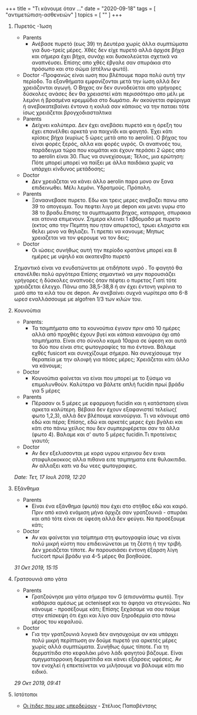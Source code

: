 +++
title = "Τι κάνουμε όταν ..."
date = "2020-09-18"
tags = [ "αντιμετώπιση-ασθενειών" ]
topics = [ "" ]
+++

1.  Πυρετός -Ίωση

    -   Parents
        -   Ανέβασε πυρετό (εως 39) τη Δευτέρα χωρίς άλλα συμπτώματα για δυο-τρείς μέρες. Χθές δεν είχε πυρετό αλλά άρχισε βήχα και σήμερα έχει βήχα, συνάχι και δυσκολεύεται σχετικά να αναπνέυσει. Επίσης απο χθές έβγαλε σαν σπυράκια στο πρόσωπο και στο σώμα (στέλνω φωτό).
    -   Doctor
        -Προφανώς είναι ιωση που βλέπουμε παρα πολύ αυτή την περίοδο. Τα εξανθήματα εμφανίζονται μετά την ίωση αλλά δεν χρειάζονται αγωγή. Ο Βηχας αν δεν συνοδεύεται απο γρήγορες δύσκολες ανάσες δεν θα χρειαστεί κάτι περισσότερο απο μέλι με λεμόνι ή βρασμένα κρεμμύδια στο δωμάτιο. Αν ακούγεται σφύριγμα ή ανεβοκατεβαίνει έντονα η κοιλιά σαν κάποιος να την παταει τότε ίσως χρειάζεται βρογχοδιασταλτικα
    -   Parents
        -   Δείχνει καλύτερα. Δεν έχει ανεβάσει πυρετό και η όρεξη του έχει επανέλθει αρκετά για παιχνίδι και φαγητό. Έχει κάτι κρίσεις βήχα (κυρίως 5 ώρες μετά απο το aerolin). Ο βήχας του είναι φορές ξερός, αλλα και φορές υγρός. Οι αναπνοές του, παράδειγμα τώρα που κοιμάται και έχουν περάσει 2 ώρες απο το aerolin είναι 30. Πως να συνεχίσουμε; Τέλος, μια ερώτηση: Πότε μπορεί μπορεί να παίξει με άλλα παιδάκια χωρίς να υπάρχει κίνδυνος μετάδοσης;
    -   Doctor
        -   Δεν χρειάζεται να κάνει άλλο aerolin παρα μονο αν ξανα επιδεινωθει. Μέλι λεμόνι. Υδρατμούς. Πρόπολη.
    -   Parents
        -   Ξαναανεβασε πυρετο. Εδω και τρεις μερες ανεβαζει πανω απο 39 το απογευμα. Του πεφτει λιγο με depon και μενει γυρω στο 38 το βραδυ.Επισης τα συμπτωματα βηχας, καταρροη, σπυρακια και ατονια επιμενουν. Σημερα κλεινει 1 εβδομαδα με πυρετο (εκτος απο την Πεμπτη που ηταν απυρετος), τρωει ελαχιστα και θελει μονο να θηλαζει. Τι πρεπει να κανουμε; Μηπως χρειαζεται να τον φερουμε να τον δεις;
    -   Doctor
        -   Οι ιώσεις συνήθως αυτή την περίοδο κρατάνε μπορεί και 8 ημέρες με υψηλό και ακατενβτο πυρετό

    Σημαντικό είναι να ενυδατώνεται με οτιδήποτε υγρό . Το φαγητό θα επανέλθει πολύ αργότερα
    Επίσης σημαντικό να μην παρουσιάζει γρήγορες ή δύσκολες αναπνοές όταν πέφτει ο πυρετος Γιατί τότε χρειάζεται έλεγχο. Πάνω απο 38,5-38,8 ή αν έχει έντονη γκρίνια το μισό απο τα κιλά του σε depon. Αν ανεβαίνει συχνά νωρίτερα απο 6-8 ωρεσ εναλλάσσουμε με algofren 1/3 των κιλών του.

2.  Κουνούπια

    -   Parents:
        -   Τα τσιμπήματα απο τα κουνούπια έγιναν πριν από 10 ημέρες αλλά από προχθές έχουν βγεί και κάποια καινούρια όχι από τσιμπήματα. Είναι στο σύνολο καμιά 10αρια σε ύφεση και αυτά τα δύο που είναι στις φωτογραφίες τα πιο έντονα. Βάλαμε εχθές fusicort και συνεχίζουμε σήμερα. Να συνεχίσουμε την θεραπεία με την αλοιφή για πόσες μέρες; Χρειάζεται κάτι άλλο να κάνουμε;
    -   Doctor
        -   Κουνούπια φαίνεται να είναι που μπορεί με το ξύσιμο να επιμολυνθούν. Καλύτερα να βάλετε απλή fucidin πρωί βράδυ για 5 μέρες
    -   Parents
        -   Πέρασαν οι 5 μέρες με εφαρμογη fucidin και η κατάσταση είναι αρκετα καλύτερη. Βέβαια δεν έχουν εξαφανιστεί τελείως( φωτο 1,2,3), αλλά δεν βλέπουμε καινούργια. Τι να κάνουμε από εδώ και πέρα; Επίσης, εδώ και αρκετές μερες έχει βγάλει και κάτι στο πάνω χείλος που δεν συμπεριφέρεται σαν τα άλλα (φωτο 4). Βαλαμε και σ' αυτο 5 μέρες fucidin.Τι προτείνεις γιαυτό;
    -   Doctor
        -   Αν δεν εξελισσονται με κορα υγρου κιτρινου δεν ειναι σταφυλοκοκκος αλλα πιθανα ειτε τσιμπηματα ειτε θυλακιτιδα. Αν αλλαξει κατι να δω νεες φωτογραφιες.

    *Date: Τετ, 17 Ιουλ 2019, 12:20*

3.  Εξάνθημα

    -   Parents
        -   Eίναι ένα εξάνθημα (φωτό) που έχει στο στήθος εδώ και καιρό. Πριν από κανά ενάμιση μήνα άρχιζε σαν γρατζουνιά - σπυράκι και από τότε είναι σε ύφεση αλλά δεν φεύγει. Να προσέξουμε κάτι;
    -   Doctor
        -   Αν και φαίνεται για τσίμπημα στη φωτογραφία ίσως να είναι πολύ μικρή κύστη που επιδεινώνεται με τη ζέστη ή την τριβή. Δεν χρειάζεται τίποτε. Αν παρουσιάσει έντονη έξαρση λίγη fucicort πρωί βράδυ για 4-5 μέρες θα βοηθούσε.

    *31 Οκτ 2019, 15:15*

4.  Γρατσουνιά απο γάτα

    -   Parents
        -   Γρατζούνησε μια γάτα σήμερα τον G (επισυνάπτω φωτό). Την καθάρισα αμέσως με octenisept και το άφησα να στεγνώσει. Να κάνουμε - προσέξουμε κάτι; Επίσης ξεχάσαμε να σου πούμε στην επίσκεψη ότι έχει και λίγο σαν ξηροδερμία στο πάνω μέρος του κεφαλιού.
    -   Doctor
        -   Για την γρατζουνιά λογικά δεν ανησυχούμε αν και υπάρχει πολύ μικρή περίπτωση αν δούμε πυρετό για αρκετές μέρες χωρίς αλλά συμπτώματα. Συνήθως όμως τίποτε. Για τη δερματίτιδα στο κεφαλάκι μόνο λάδι φαγητού βάζουμε. Είναι σμηγματορροικη δερματίτιδα και κάνει εξάρσεις υφέσεις. Αν τον ενοχλεί ή επεκτείνεται να μιλήσουμε να βάλουμε κάτι πιο ειδικό.

    *29 Οκτ 2019, 09:41*

5.  Ιστότοποι

    -   [Οι ίτιδες που μας μπερδεύουν](https://pediatros-thes.gr/%ce%ac%cf%81%ce%b8%cf%81%ce%b1/i-itides-pou-mas-berdevoun/?fbclid=IwAR2EGbLOiX8lNxyO69sNvOz7d-0E3Hn5RhPusOtmhmmxdGbwU8KQHR9vFHc) - Στέλιος Παπαβέντσης
